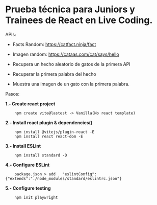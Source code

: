 # Prueba técnica para Juniors y Trainees de React en Live Coding.

APIs:

- Facts Random: https://catfact.ninja/fact
- Imagen random: https://cataas.com/cat/says/hello

- Recupera un hecho aleatorio de gatos de la primera API
- Recuperar la primera palabra del hecho
- Muestra una imagen de un gato con la primera palabra.

Pasos: 

**1.- Create react project**
```
    npm create vite@lastest -> Vanilla(No react template) 
```
**2.- Install react plugin & dependencies()**
```
    npm install @vitejs/plugin-react -E
    npm install react react-dom -E
```
**3.- Install ESLint**
```
    npm install standard -D
```

**4.- Configure ESLint**
```    
    package.json > add   "eslintConfig": {"extends":"./node_modules/standard/eslintrc.json"}
```

**5.- Configure testing**
```
    npm init playwright
```